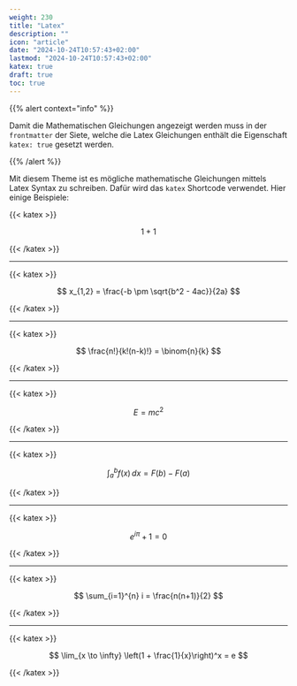 ```yaml
---
weight: 230
title: "Latex"
description: ""
icon: "article"
date: "2024-10-24T10:57:43+02:00"
lastmod: "2024-10-24T10:57:43+02:00"
katex: true
draft: true
toc: true
---
```


{{% alert context="info" %}}

Damit die Mathematischen Gleichungen angezeigt werden muss in der `frontmatter`
der Siete, welche die Latex Gleichungen enthält die Eigenschaft `katex: true`
gesetzt werden.

{{% /alert %}}

Mit diesem Theme ist es mögliche mathematische Gleichungen mittels Latex Syntax
zu schreiben. Dafür wird das `katex` Shortcode verwendet. Hier einige Beispiele:

{{< katex >}}
 
$$ 1+1 $$

{{< /katex >}}

---

{{< katex >}}
 
$$
x_{1,2} = \frac{-b \pm \sqrt{b^2 - 4ac}}{2a}
$$

{{< /katex >}}
 
---

{{< katex >}}
 
$$
\frac{n!}{k!(n-k)!} = \binom{n}{k}
$$

{{< /katex >}}

---

{{< katex >}}
 
$$
E = mc^2
$$

{{< /katex >}}

---

{{< katex >}}
 
$$
\int_{a}^{b} f(x) \, dx = F(b) - F(a)
$$

{{< /katex >}}

---

{{< katex >}}
 
$$
e^{i\pi} + 1 = 0
$$

{{< /katex >}}

---

{{< katex >}}
 
$$
\sum_{i=1}^{n} i = \frac{n(n+1)}{2}
$$

{{< /katex >}}

---

{{< katex >}}
 
$$
\lim_{x \to \infty} \left(1 + \frac{1}{x}\right)^x = e
$$

{{< /katex >}}
